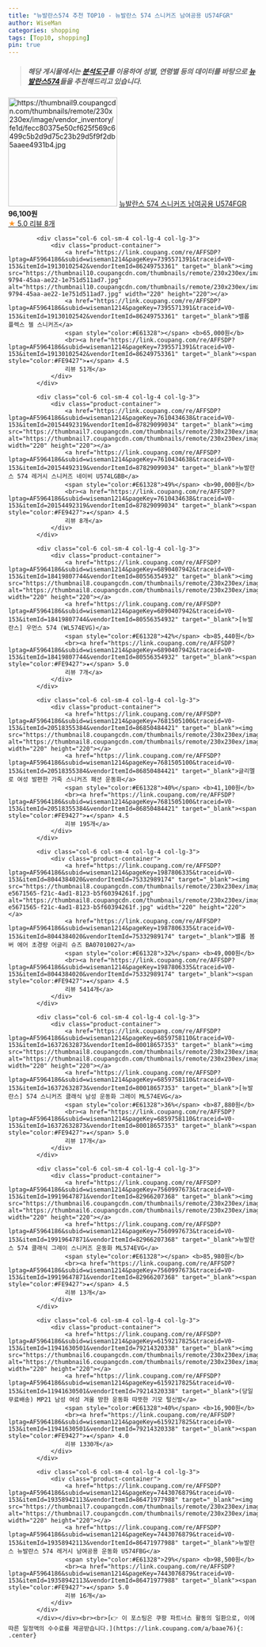 ```yaml
---
title: "뉴발란스574 추천 TOP10 - 뉴발란스 574 스니커즈 남여공용 U574FGR"
author: WiseMan
categories: shopping
tags: [Top10, shopping]
pin: true
---
```


> ##### 해당 게시물에서는 [**분석도구**](https://itemscout.io/)를 이용하여 **성별**, **연령별** 등의 데이터를 바탕으로 [**뉴발란스574**](https://link.coupang.com/a/baae76)들을 추천해드리고 있습니다.
<div class="container"><div class="row">
            <div class="col-6 col-sm-4 col-lg-4 col-lg-3">
                <div class="product-container">
                    <a href="https://link.coupang.com/re/AFFSDP?lptag=AF5964186&subid=wiseman1214&pageKey=7385889480&traceid=V0-153&itemId=19085003480&vendorItemId=86217026240" target="_blank"><img src="https://thumbnail9.coupangcdn.com/thumbnails/remote/230x230ex/image/vendor_inventory/fe1d/fecc80375e50cf625f569c6499c5b2d9d75c23b29d5f9f2db5aaee4931b4.jpg" alt="https://thumbnail9.coupangcdn.com/thumbnails/remote/230x230ex/image/vendor_inventory/fe1d/fecc80375e50cf625f569c6499c5b2d9d75c23b29d5f9f2db5aaee4931b4.jpg" width="220" height="220"></a>
                    <a href="https://link.coupang.com/re/AFFSDP?lptag=AF5964186&subid=wiseman1214&pageKey=7385889480&traceid=V0-153&itemId=19085003480&vendorItemId=86217026240" target="_blank">뉴발란스 574 스니커즈 남여공용 U574FGR</a>
                    <span style="color:#E61328"></span> <b>96,100원</b>
                    <br><a href="https://link.coupang.com/re/AFFSDP?lptag=AF5964186&subid=wiseman1214&pageKey=7385889480&traceid=V0-153&itemId=19085003480&vendorItemId=86217026240" target="_blank"><span style="color:#FE9427">★</span> 5.0
                    리뷰 8개</a>
                </div>
            </div>
            
            <div class="col-6 col-sm-4 col-lg-4 col-lg-3">
                <div class="product-container">
                    <a href="https://link.coupang.com/re/AFFSDP?lptag=AF5964186&subid=wiseman1214&pageKey=7395571391&traceid=V0-153&itemId=19130102542&vendorItemId=86249753361" target="_blank"><img src="https://thumbnail10.coupangcdn.com/thumbnails/remote/230x230ex/image/retail/images/2023/06/12/9/9/c29251f9-9794-45aa-ae22-1e751d511ad7.jpg" alt="https://thumbnail10.coupangcdn.com/thumbnails/remote/230x230ex/image/retail/images/2023/06/12/9/9/c29251f9-9794-45aa-ae22-1e751d511ad7.jpg" width="220" height="220"></a>
                    <a href="https://link.coupang.com/re/AFFSDP?lptag=AF5964186&subid=wiseman1214&pageKey=7395571391&traceid=V0-153&itemId=19130102542&vendorItemId=86249753361" target="_blank">밸롭 플렉스 젤 스니커즈</a>
                    <span style="color:#E61328"></span> <b>65,000원</b>
                    <br><a href="https://link.coupang.com/re/AFFSDP?lptag=AF5964186&subid=wiseman1214&pageKey=7395571391&traceid=V0-153&itemId=19130102542&vendorItemId=86249753361" target="_blank"><span style="color:#FE9427">★</span> 4.5
                    리뷰 51개</a>
                </div>
            </div>
            
            <div class="col-6 col-sm-4 col-lg-4 col-lg-3">
                <div class="product-container">
                    <a href="https://link.coupang.com/re/AFFSDP?lptag=AF5964186&subid=wiseman1214&pageKey=7610434638&traceid=V0-153&itemId=20154492319&vendorItemId=87829099034" target="_blank"><img src="https://thumbnail7.coupangcdn.com/thumbnails/remote/230x230ex/image/vendor_inventory/fa16/cffdce6c692beaa4bf3df224a5ead63d996d31b2d86e49d8b7118de25338.png" alt="https://thumbnail7.coupangcdn.com/thumbnails/remote/230x230ex/image/vendor_inventory/fa16/cffdce6c692beaa4bf3df224a5ead63d996d31b2d86e49d8b7118de25338.png" width="220" height="220"></a>
                    <a href="https://link.coupang.com/re/AFFSDP?lptag=AF5964186&subid=wiseman1214&pageKey=7610434638&traceid=V0-153&itemId=20154492319&vendorItemId=87829099034" target="_blank">뉴발란스 574 레거시 스니커즈 네이비 U574LGBB</a>
                    <span style="color:#E61328">49%</span> <b>90,000원</b>
                    <br><a href="https://link.coupang.com/re/AFFSDP?lptag=AF5964186&subid=wiseman1214&pageKey=7610434638&traceid=V0-153&itemId=20154492319&vendorItemId=87829099034" target="_blank"><span style="color:#FE9427">★</span> 4.5
                    리뷰 8개</a>
                </div>
            </div>
            
            <div class="col-6 col-sm-4 col-lg-4 col-lg-3">
                <div class="product-container">
                    <a href="https://link.coupang.com/re/AFFSDP?lptag=AF5964186&subid=wiseman1214&pageKey=6890407942&traceid=V0-153&itemId=18419807744&vendorItemId=80556354932" target="_blank"><img src="https://thumbnail8.coupangcdn.com/thumbnails/remote/230x230ex/image/vendor_inventory/33f0/d9fd86b809a9b15614cd0f9bb0a0e1b1b0b95a4570f5cd2cb5cba8a5319b.jpg" alt="https://thumbnail8.coupangcdn.com/thumbnails/remote/230x230ex/image/vendor_inventory/33f0/d9fd86b809a9b15614cd0f9bb0a0e1b1b0b95a4570f5cd2cb5cba8a5319b.jpg" width="220" height="220"></a>
                    <a href="https://link.coupang.com/re/AFFSDP?lptag=AF5964186&subid=wiseman1214&pageKey=6890407942&traceid=V0-153&itemId=18419807744&vendorItemId=80556354932" target="_blank">[뉴발란스] 우먼스 574 (WL574EVG)</a>
                    <span style="color:#E61328">42%</span> <b>85,440원</b>
                    <br><a href="https://link.coupang.com/re/AFFSDP?lptag=AF5964186&subid=wiseman1214&pageKey=6890407942&traceid=V0-153&itemId=18419807744&vendorItemId=80556354932" target="_blank"><span style="color:#FE9427">★</span> 5.0
                    리뷰 7개</a>
                </div>
            </div>
            
            <div class="col-6 col-sm-4 col-lg-4 col-lg-3">
                <div class="product-container">
                    <a href="https://link.coupang.com/re/AFFSDP?lptag=AF5964186&subid=wiseman1214&pageKey=7681505100&traceid=V0-153&itemId=20518355384&vendorItemId=86850484421" target="_blank"><img src="https://thumbnail8.coupangcdn.com/thumbnails/remote/230x230ex/image/vendor_inventory/6e86/f1ce89a5ba43f5183c18b3394063bf46b031bf4f4be5e824b5c6a76b7411.jpg" alt="https://thumbnail8.coupangcdn.com/thumbnails/remote/230x230ex/image/vendor_inventory/6e86/f1ce89a5ba43f5183c18b3394063bf46b031bf4f4be5e824b5c6a76b7411.jpg" width="220" height="220"></a>
                    <a href="https://link.coupang.com/re/AFFSDP?lptag=AF5964186&subid=wiseman1214&pageKey=7681505100&traceid=V0-153&itemId=20518355384&vendorItemId=86850484421" target="_blank">글리멜로 여성 발편한 가죽 스니커즈 패션 운동화</a>
                    <span style="color:#E61328">40%</span> <b>41,100원</b>
                    <br><a href="https://link.coupang.com/re/AFFSDP?lptag=AF5964186&subid=wiseman1214&pageKey=7681505100&traceid=V0-153&itemId=20518355384&vendorItemId=86850484421" target="_blank"><span style="color:#FE9427">★</span> 4.5
                    리뷰 195개</a>
                </div>
            </div>
            
            <div class="col-6 col-sm-4 col-lg-4 col-lg-3">
                <div class="product-container">
                    <a href="https://link.coupang.com/re/AFFSDP?lptag=AF5964186&subid=wiseman1214&pageKey=1987806335&traceid=V0-153&itemId=8044384020&vendorItemId=75332989174" target="_blank"><img src="https://thumbnail8.coupangcdn.com/thumbnails/remote/230x230ex/image/retail/images/4349706949157382-e5671565-f21c-4ad1-8123-b5f60394261f.jpg" alt="https://thumbnail8.coupangcdn.com/thumbnails/remote/230x230ex/image/retail/images/4349706949157382-e5671565-f21c-4ad1-8123-b5f60394261f.jpg" width="220" height="220"></a>
                    <a href="https://link.coupang.com/re/AFFSDP?lptag=AF5964186&subid=wiseman1214&pageKey=1987806335&traceid=V0-153&itemId=8044384020&vendorItemId=75332989174" target="_blank">밸롭 봄버 에어 초경량 어글리 슈즈 BA07010027</a>
                    <span style="color:#E61328">32%</span> <b>49,000원</b>
                    <br><a href="https://link.coupang.com/re/AFFSDP?lptag=AF5964186&subid=wiseman1214&pageKey=1987806335&traceid=V0-153&itemId=8044384020&vendorItemId=75332989174" target="_blank"><span style="color:#FE9427">★</span> 4.5
                    리뷰 5414개</a>
                </div>
            </div>
            
            <div class="col-6 col-sm-4 col-lg-4 col-lg-3">
                <div class="product-container">
                    <a href="https://link.coupang.com/re/AFFSDP?lptag=AF5964186&subid=wiseman1214&pageKey=6859758110&traceid=V0-153&itemId=16372632873&vendorItemId=80018657353" target="_blank"><img src="https://thumbnail8.coupangcdn.com/thumbnails/remote/230x230ex/image/vendor_inventory/045f/ce3bf83bc41ba2e66ee492139e852ab246921fb266756f3b63154a594a7e.jpg" alt="https://thumbnail8.coupangcdn.com/thumbnails/remote/230x230ex/image/vendor_inventory/045f/ce3bf83bc41ba2e66ee492139e852ab246921fb266756f3b63154a594a7e.jpg" width="220" height="220"></a>
                    <a href="https://link.coupang.com/re/AFFSDP?lptag=AF5964186&subid=wiseman1214&pageKey=6859758110&traceid=V0-153&itemId=16372632873&vendorItemId=80018657353" target="_blank">[뉴발란스] 574 스니커즈 클래식 남성 운동화 그레이 ML574EVG</a>
                    <span style="color:#E61328">36%</span> <b>87,880원</b>
                    <br><a href="https://link.coupang.com/re/AFFSDP?lptag=AF5964186&subid=wiseman1214&pageKey=6859758110&traceid=V0-153&itemId=16372632873&vendorItemId=80018657353" target="_blank"><span style="color:#FE9427">★</span> 5.0
                    리뷰 17개</a>
                </div>
            </div>
            
            <div class="col-6 col-sm-4 col-lg-4 col-lg-3">
                <div class="product-container">
                    <a href="https://link.coupang.com/re/AFFSDP?lptag=AF5964186&subid=wiseman1214&pageKey=7560997673&traceid=V0-153&itemId=19919647871&vendorItemId=82966207368" target="_blank"><img src="https://thumbnail6.coupangcdn.com/thumbnails/remote/230x230ex/image/vendor_inventory/f431/1b3b2eaf7e35a7b8ad7aa2572cb5c196bb19855830f6702cd801a51e30a9.jpg" alt="https://thumbnail6.coupangcdn.com/thumbnails/remote/230x230ex/image/vendor_inventory/f431/1b3b2eaf7e35a7b8ad7aa2572cb5c196bb19855830f6702cd801a51e30a9.jpg" width="220" height="220"></a>
                    <a href="https://link.coupang.com/re/AFFSDP?lptag=AF5964186&subid=wiseman1214&pageKey=7560997673&traceid=V0-153&itemId=19919647871&vendorItemId=82966207368" target="_blank">뉴발란스 574 클래식 그레이 스니커즈 운동화 ML574EVG</a>
                    <span style="color:#E61328"></span> <b>85,980원</b>
                    <br><a href="https://link.coupang.com/re/AFFSDP?lptag=AF5964186&subid=wiseman1214&pageKey=7560997673&traceid=V0-153&itemId=19919647871&vendorItemId=82966207368" target="_blank"><span style="color:#FE9427">★</span> 4.5
                    리뷰 13개</a>
                </div>
            </div>
            
            <div class="col-6 col-sm-4 col-lg-4 col-lg-3">
                <div class="product-container">
                    <a href="https://link.coupang.com/re/AFFSDP?lptag=AF5964186&subid=wiseman1214&pageKey=6159217825&traceid=V0-153&itemId=11941630501&vendorItemId=79214320338" target="_blank"><img src="https://thumbnail6.coupangcdn.com/thumbnails/remote/230x230ex/image/vendor_inventory/4587/6757eea8fb48417808b681c2f1d824e0167851efa9914095dcae5ad66dd0.jpg" alt="https://thumbnail6.coupangcdn.com/thumbnails/remote/230x230ex/image/vendor_inventory/4587/6757eea8fb48417808b681c2f1d824e0167851efa9914095dcae5ad66dd0.jpg" width="220" height="220"></a>
                    <a href="https://link.coupang.com/re/AFFSDP?lptag=AF5964186&subid=wiseman1214&pageKey=6159217825&traceid=V0-153&itemId=11941630501&vendorItemId=79214320338" target="_blank">(당일무료배송) MP21 남성 여성 겨울 방한 운동화 따뜻한 기모 털신발</a>
                    <span style="color:#E61328">40%</span> <b>16,900원</b>
                    <br><a href="https://link.coupang.com/re/AFFSDP?lptag=AF5964186&subid=wiseman1214&pageKey=6159217825&traceid=V0-153&itemId=11941630501&vendorItemId=79214320338" target="_blank"><span style="color:#FE9427">★</span> 4.0
                    리뷰 1330개</a>
                </div>
            </div>
            
            <div class="col-6 col-sm-4 col-lg-4 col-lg-3">
                <div class="product-container">
                    <a href="https://link.coupang.com/re/AFFSDP?lptag=AF5964186&subid=wiseman1214&pageKey=7443076879&traceid=V0-153&itemId=19358942113&vendorItemId=86471977988" target="_blank"><img src="https://thumbnail7.coupangcdn.com/thumbnails/remote/230x230ex/image/vendor_inventory/9182/ec64e8298da4e9690a7adeafdda1cdc7bf92f85a350248740b5330e92968.jpg" alt="https://thumbnail7.coupangcdn.com/thumbnails/remote/230x230ex/image/vendor_inventory/9182/ec64e8298da4e9690a7adeafdda1cdc7bf92f85a350248740b5330e92968.jpg" width="220" height="220"></a>
                    <a href="https://link.coupang.com/re/AFFSDP?lptag=AF5964186&subid=wiseman1214&pageKey=7443076879&traceid=V0-153&itemId=19358942113&vendorItemId=86471977988" target="_blank">뉴발란스 뉴발란스 574 레거시 남여공용 운동화 U574FBG</a>
                    <span style="color:#E61328">29%</span> <b>98,500원</b>
                    <br><a href="https://link.coupang.com/re/AFFSDP?lptag=AF5964186&subid=wiseman1214&pageKey=7443076879&traceid=V0-153&itemId=19358942113&vendorItemId=86471977988" target="_blank"><span style="color:#FE9427">★</span> 5.0
                    리뷰 16개</a>
                </div>
            </div>
            </div></div><br><br>[👉 이 포스팅은 쿠팡 파트너스 활동의 일환으로, 이에 따른 일정액의 수수료를 제공받습니다.](https://link.coupang.com/a/baae76){: .center}